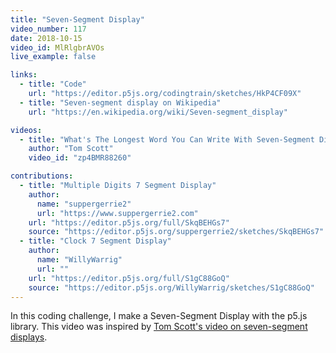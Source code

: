 ```yaml
---
title: "Seven-Segment Display"
video_number: 117
date: 2018-10-15
video_id: MlRlgbrAVOs
live_example: false

links:
  - title: "Code"
    url: "https://editor.p5js.org/codingtrain/sketches/HkP4CF09X"
  - title: "Seven-segment display on Wikipedia"
    url: "https://en.wikipedia.org/wiki/Seven-segment_display"

videos:
  - title: "What's The Longest Word You Can Write With Seven-Segment Displays?"
    author: "Tom Scott"
    video_id: "zp4BMR88260"

contributions:
  - title: "Multiple Digits 7 Segment Display"
    author:
      name: "suppergerrie2"
      url: "https://www.suppergerrie2.com"
    url: "https://editor.p5js.org/full/SkqBEHGs7"
    source: "https://editor.p5js.org/suppergerrie2/sketches/SkqBEHGs7"
  - title: "Clock 7 Segment Display"
    author:
      name: "WillyWarrig"
      url: ""
    url: "https://editor.p5js.org/full/S1gC88GoQ"
    source: "https://editor.p5js.org/WillyWarrig/sketches/S1gC88GoQ"
---
```


In this coding challenge, I make a Seven-Segment Display with the p5.js library. This video was inspired by [Tom Scott's video on seven-segment displays](https://youtu.be/zp4BMR88260).
